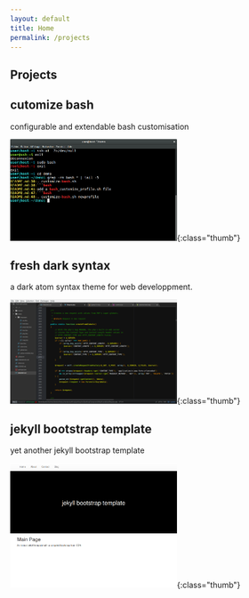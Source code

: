 ```yaml
---
layout: default
title: Home
permalink: /projects
---
```


<article class="markdown-body" markdown="1">

# Projects

## cutomize bash

configurable and extendable bash customisation

![customize bash thumb](/img/01-customize-bash-thumb.png){:class="thumb"}


## fresh dark syntax

a dark atom syntax theme for web developpment.

![customize bash thumb](/img/01-fresh-dark-thumb.png){:class="thumb"}


## jekyll bootstrap template

yet another jekyll bootstrap template

![customize bash thumb](/img/01-jekyll-bootstrap-thumb.png){:class="thumb"}

</article>
